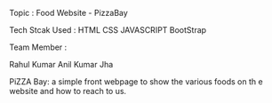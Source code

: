 
Topic : Food Website - PizzaBay 

Tech Stcak Used : HTML CSS JAVASCRIPT BootStrap 

Team Member :

Rahul Kumar Anil Kumar Jha

PiZZA Bay:
a simple front webpage to show the various foods on th e website and how to reach to us.
